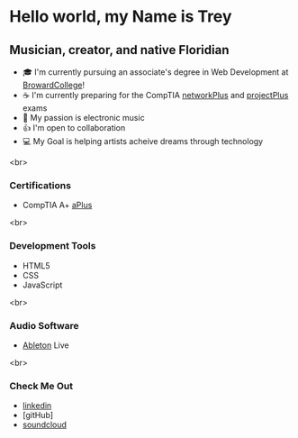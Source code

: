 # Hello world, my Name is Trey

## Musician, creator, and native Floridian

- :mortar_board: I'm currently pursuing an associate's degree in Web Development at [BrowardCollege]!
- :coffee: I'm currently preparing for the CompTIA [networkPlus] and [projectPlus] exams
- :musical_keyboard: My passion is electronic music
- :thumbsup: I'm open to collaboration
- :computer: My Goal is helping artists acheive dreams through technology

<br\>

### Certifications

- CompTIA A+ [aPlus]

<br\>

### Development Tools

- HTML5
- CSS
- JavaScript

<br\>

### Audio Software

- [Ableton] Live

<br\>

### Check Me Out

- [linkedin]
- [gitHub]
- [soundcloud]

[linkedin]: https://www.linkedin.com/in/trey-dolan-0a454411b/
[soundcloud]: https://soundcloud.com/trey-dolan?utm_source=clipboard&utm_medium=text&utm_campaign=social_sharing
[BrowardCollege]: https://www.broward.edu/
[Ableton]: https://www.ableton.com/en/
[aPlus]: https://www.comptia.org/certifications/a
[networkPlus]: https://www.comptia.org/certifications/network
[projectPlus]: https://www.comptia.org/certifications/project
